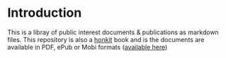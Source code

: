 # Introduction

This is a libray of public interest documents & publications as markdown files. This repository is also a [honkit](https://honkit.netlify.app/) book and is the documents are available in PDF, ePub or Mobi formats ([available here](https://github.com/piergh/markdown_library/releases))
